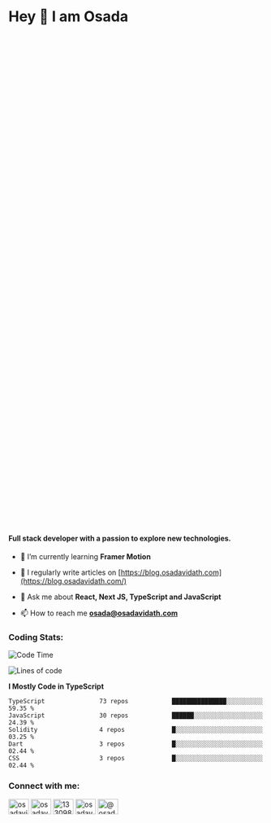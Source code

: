 <h1>Hey 👋  I am Osada</h1>
<h4 style="margin-top: 1000px;">Full stack developer with a passion to explore new technologies.</h4>


- 🌱 I’m currently learning **Framer Motion**

- 📝 I regularly write articles on [https://blog.osadavidath.com](https://blog.osadavidath.com/)

- 💬 Ask me about **React, Next JS, TypeScript and JavaScript**

- 📫 How to reach me **osada@osadavidath.com**

### Coding Stats: 

<!--START_SECTION:waka-->
![Code Time](http://img.shields.io/badge/Code%20Time-3%2C848%20hrs%2028%20mins-blue)

![Lines of code](https://img.shields.io/badge/From%20Hello%20World%20I%27ve%20Written-9.5%20million%20lines%20of%20code-blue)

**I Mostly Code in TypeScript** 

```text
TypeScript               73 repos            ███████████████░░░░░░░░░░   59.35 % 
JavaScript               30 repos            ██████░░░░░░░░░░░░░░░░░░░   24.39 % 
Solidity                 4 repos             █░░░░░░░░░░░░░░░░░░░░░░░░   03.25 % 
Dart                     3 repos             █░░░░░░░░░░░░░░░░░░░░░░░░   02.44 % 
CSS                      3 repos             █░░░░░░░░░░░░░░░░░░░░░░░░   02.44 % 
```




<!--END_SECTION:waka-->

<h3 align="left">Connect with me:</h3>
<p align="left">
<a href="https://twitter.com/osadavc" target="blank"><img align="center" src="https://raw.githubusercontent.com/rahuldkjain/github-profile-readme-generator/master/src/images/icons/Social/twitter.svg" alt="osadavidath" height="30" width="40" /></a>
<a href="https://linkedin.com/in/osadavc" target="blank"><img align="center" src="https://raw.githubusercontent.com/rahuldkjain/github-profile-readme-generator/master/src/images/icons/Social/linked-in-alt.svg" alt="osadavc" height="30" width="40" /></a>
<a href="https://stackoverflow.com/users/13309879" target="blank"><img align="center" src="https://raw.githubusercontent.com/rahuldkjain/github-profile-readme-generator/master/src/images/icons/Social/stack-overflow.svg" alt="13309879" height="30" width="40" /></a>
<a href="https://instagram.com/osadavc" target="blank"><img align="center" src="https://raw.githubusercontent.com/rahuldkjain/github-profile-readme-generator/master/src/images/icons/Social/instagram.svg" alt="osadavc" height="30" width="40" /></a>
<a href="https://hashnode.com/@osadavc" target="blank"><img align="center" src="https://raw.githubusercontent.com/danielcranney/readme-generator/main/public/icons/socials/hashnode.svg" alt="@osadavc" height="30" width="40" /></a>
</p>
